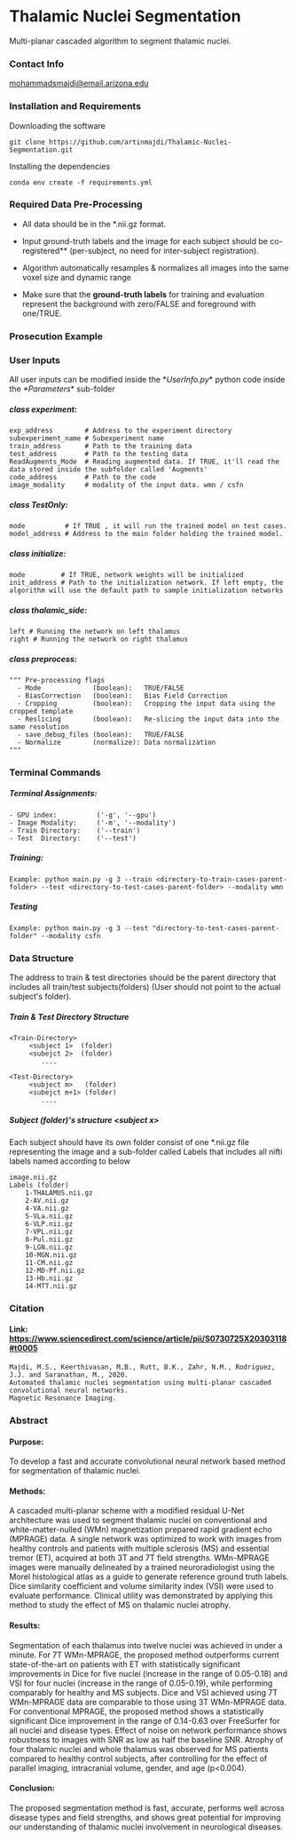 Thalamic Nuclei Segmentation
=====================================
Multi-planar cascaded algorithm to segment thalamic nuclei.

### Contact Info
mohammadsmajdi@email.arizona.edu

### Installation and Requirements

Downloading the software
```
git clone https://github.com/artinmajdi/Thalamic-Nuclei-Segmentation.git
```

Installing the dependencies
```
conda env create -f requirements.yml
```

### Required Data Pre-Processing

* All data should be in the *.nii.gz format.

* Input ground-truth labels and the image for each subject should be co-registered** (per-subject, no need for inter-subject registration). 

* Algorithm automatically resamples & normalizes all images into the same voxel size and dynamic range

* Make sure that the **ground-truth labels** for training and evaluation represent the background with zero/FALSE and foreground with one/TRUE.

### Prosecution Example

### User Inputs
All user inputs can be modified inside the \**UserInfo.py*\* python code inside the *\*Parameters*\* sub-folder

##### class experiment:
    exp_address        # Address to the experiment directory
    subexperiment_name # Subexperiment name
    train_address      # Path to the training data
    test_address       # Path to the testing data
    ReadAugments_Mode  # Reading augmented data. If TRUE, it'll read the data stored inside the subfolder called 'Augments'
    code_address       # Path to the code
    image_modality     # modality of the input data. wmn / csfn


##### class TestOnly:
    mode          # If TRUE , it will run the trained model on test cases.
    model_address # Address to the main folder holding the trained model.

##### class initialize:
    mode         # If TRUE, network weights will be initialized
    init_address # Path to the initialization network. If left empty, the algorithm will use the default path to sample initialization networks

##### class thalamic_side:    
    left # Running the network on left thalamus
    right # Running the network on right thalamus

##### class preprocess:
    """ Pre-processing flags
      - Mode             (boolean):   TRUE/FALSE
      - BiasCorrection   (boolean):   Bias Field Correction
      - Cropping         (boolean):   Cropping the input data using the cropped template
      - Reslicing        (boolean):   Re-slicing the input data into the same resolution
      - save_debug_files (boolean):   TRUE/FALSE
      - Normalize        (normalize): Data normalization
    """


### Terminal Commands
##### Terminal Assignments:
    - GPU index:          ('-g', '--gpu')
    - Image Modality:     ('-m', '--modality')
    - Train Directory:    ('--train')
    - Test  Directory:    ('--test')

##### Training: 
    Example: python main.py -g 3 --train <directory-to-train-cases-parent-folder> --test <directory-to-test-cases-parent-folder> --modality wmn

##### Testing
    Example: python main.py -g 3 --test "directory-to-test-cases-parent-folder" --modality csfn


### Data Structure
The address to train & test directories should be the parent directory that includes all train/test subjects(folders) (User should not point to the actual subject's folder).

##### Train & Test Directory Structure

    <Train-Directory>
         <subject 1>  (folder)
         <subejct 2>  (folder)
            ....
        
    <Test-Directory> 
         <subject m>   (folder)
         <subejct m+1> (folder)
            ....

##### Subject (folder)'s structure \<subject x\>
Each subject should have its own folder consist of one *.nii.gz file representing the image and a sub-folder called Labels that includes all nifti labels named according to below

    image.nii.gz
    Labels (folder)
        1-THALAMUS.nii.gz 
        2-AV.nii.gz             
        4-VA.nii.gz  
        5-VLa.nii.gz   
        6-VLP.nii.gz       
        7-VPL.nii.gz  
        8-Pul.nii.gz  
        9-LGN.nii.gz       
        10-MGN.nii.gz      
        11-CM.nii.gz  
        12-MD-Pf.nii.gz    
        13-Hb.nii.gz    
        14-MTT.nii.gz 

### Citation
#### Link: <https://www.sciencedirect.com/science/article/pii/S0730725X20303118#t0005>
    
    Majdi, M.S., Keerthivasan, M.B., Rutt, B.K., Zahr, N.M., Rodriguez, J.J. and Saranathan, M., 2020. 
    Automated thalamic nuclei segmentation using multi-planar cascaded convolutional neural networks. 
    Magnetic Resonance Imaging.

### Abstract

#### Purpose: 
To develop a fast and accurate convolutional neural network based method for segmentation of thalamic nuclei.

#### Methods: 
A cascaded multi-planar scheme with a modified residual U-Net architecture was used to segment thalamic nuclei on conventional and white-matter-nulled (WMn) magnetization prepared rapid gradient echo (MPRAGE) data. A single network was optimized to work with images from healthy controls and patients with multiple sclerosis (MS) and essential tremor (ET), acquired at both 3T and 7T field strengths. WMn-MPRAGE images were manually delineated by a trained neuroradiologist using the Morel histological atlas as a guide to generate reference ground truth labels. Dice similarity coefficient and volume similarity index (VSI) were used to evaluate performance. Clinical utility was demonstrated by applying this method to study the effect of MS on thalamic nuclei atrophy. 

#### Results: 
Segmentation of each thalamus into twelve nuclei was achieved in under a minute. For 7T WMn-MPRAGE, the proposed method outperforms current state-of-the-art on patients with ET with statistically significant improvements in Dice for five nuclei (increase in the range of 0.05-0.18) and VSI for four nuclei (increase in the range of 0.05-0.19), while performing comparably for healthy and MS subjects. Dice and VSI achieved using 7T WMn-MPRAGE data are comparable to those using 3T WMn-MPRAGE data. For conventional MPRAGE, the proposed method shows a statistically significant Dice improvement in the range of 0.14-0.63 over FreeSurfer for all nuclei and disease types. Effect of noise on network performance shows robustness to images with SNR as low as half the baseline SNR.  Atrophy of four thalamic nuclei and whole thalamus was observed for MS patients compared to healthy control subjects, after controlling for the effect of parallel imaging, intracranial volume, gender, and age (p<0.004).

#### Conclusion: 
The proposed segmentation method is fast, accurate, performs well across disease types and field strengths, and shows great potential for improving our understanding of thalamic nuclei involvement in neurological diseases. 
